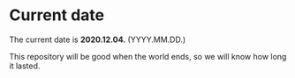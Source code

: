 # Current date

The current date is **2020.12.04.** (YYYY.MM.DD.)

This repository will be good when the world ends, so we will know how long it lasted.